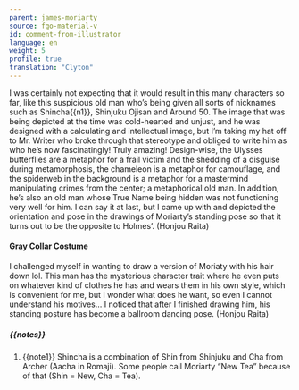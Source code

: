 ```yaml
---
parent: james-moriarty
source: fgo-material-v
id: comment-from-illustrator
language: en
weight: 5
profile: true
translation: "Clyton"
---
```


I was certainly not expecting that it would result in this many characters so far, like this suspicious old man who’s being given all sorts of nicknames such as Shincha{{n1}}, Shinjuku Ojisan and Around 50. The image that was being depicted at the time was cold-hearted and unjust, and he was designed with a calculating and intellectual image, but I’m taking my hat off to Mr. Writer who broke through that stereotype and obliged to write him as who he’s now fascinatingly! Truly amazing! Design-wise, the Ulysses butterflies are a metaphor for a frail victim and the shedding of a disguise during metamorphosis, the chameleon is a metaphor for camouflage, and the spiderweb in the background is a metaphor for a mastermind manipulating crimes from the center; a metaphorical old man. In addition, he’s also an old man whose True Name being hidden was not functioning very well for him. I can say it at last, but I came up with and depicted the orientation and pose in the drawings of Moriarty’s standing pose so that it turns out to be the opposite to Holmes’. (Honjou Raita)

#### Gray Collar Costume

I challenged myself in wanting to draw a version of Moriaty with his hair down lol. This man has the mysterious character trait where he even puts on whatever kind of clothes he has and wears them in his own style, which is convenient for me, but I wonder what does he want, so even I cannot understand his motives… I noticed that after I finished drawing him, his standing posture has become a ballroom dancing pose. (Honjou Raita)

##### {{notes}}

1. {{note1}} Shincha is a combination of Shin from Shinjuku and Cha from Archer (Aacha in Romaji). Some people call Moriarty “New Tea” because of that (Shin = New, Cha = Tea).
